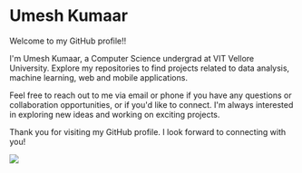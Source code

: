 # Umesh Kumaar

<!--[![Twitter Badge](https://img.shields.io/badge/Twitter-Profile-informational?style=flat&logo=twitter&logoColor=white&color=1CA2F1)](https://twitter.com/BraydonCoyer)
[![LinkedIn Badge](https://img.shields.io/badge/LinkedIn-Profile-informational?style=flat&logo=linkedin&logoColor=white&color=0D76A8)](https://www.linkedin.com/in/braydon-coyer/)
[![CodePen Badge](https://img.shields.io/badge/CodePen-Profile-informational?style=flat&logo=codepen&logoColor=white&color=black)](https://codepen.io/braydoncoyer) 
-->

Welcome to my GitHub profile!!

I'm Umesh Kumaar, a Computer Science undergrad at VIT Vellore University. Explore my repositories to find projects related to data analysis, machine learning, web and mobile applications.

Feel free to reach out to me via email or phone if you have any questions or collaboration opportunities, or if you'd like to connect.
I'm always interested in exploring new ideas and working on exciting projects.

Thank you for visiting my GitHub profile. I look forward to connecting with you!

![](https://komarev.com/ghpvc/?username=UmeshKumaar15&color=green)
<!---
UmeshKumaar15/UmeshKumaar15 is a ✨ special ✨ repository because its `README.md` (this file) appears on your GitHub profile.
You can click the Preview link to take a look at your changes.
--->
